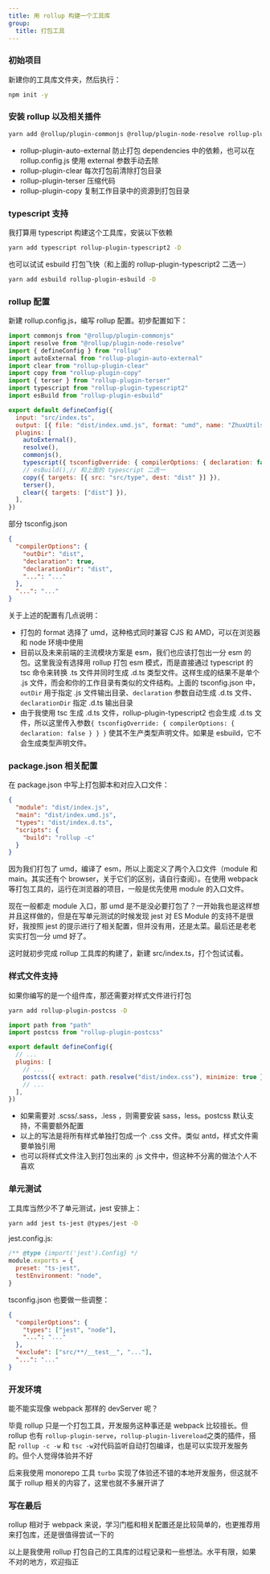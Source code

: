 ```yaml
---
title: 用 rollup 构建一个工具库
group:
  title: 打包工具
---
```


### 初始项目

新建你的工具库文件夹，然后执行：

```bash
npm init -y
```

### 安装 rollup 以及相关插件

```bash
yarn add @rollup/plugin-commonjs @rollup/plugin-node-resolve rollup-plugin-auto-external rollup-plugin-clear rollup-plugin-terser rollup-plugin-copy -D
```

- rollup-plugin-auto-external 防止打包 dependencies 中的依赖，也可以在 rollup.config.js 使用 external 参数手动去除
- rollup-plugin-clear 每次打包前清除打包目录
- rollup-plugin-terser 压缩代码
- rollup-plugin-copy 复制工作目录中的资源到打包目录

### typescript 支持

我打算用 typescript 构建这个工具库，安装以下依赖

```bash
yarn add typescript rollup-plugin-typescript2 -D
```

也可以试试 esbuild 打包飞快（和上面的 rollup-plugin-typescript2 二选一）

```bash
yarn add esbuild rollup-plugin-esbuild -D
```

### rollup 配置

新建 rollup.config.js，编写 rollup 配置。初步配置如下：

```js
import commonjs from "@rollup/plugin-commonjs"
import resolve from "@rollup/plugin-node-resolve"
import { defineConfig } from "rollup"
import autoExternal from "rollup-plugin-auto-external"
import clear from "rollup-plugin-clear"
import copy from "rollup-plugin-copy"
import { terser } from "rollup-plugin-terser"
import typescript from "rollup-plugin-typescript2"
import esBuild from "rollup-plugin-esbuild"

export default defineConfig({
  input: "src/index.ts",
  output: [{ file: "dist/index.umd.js", format: "umd", name: "ZhuxUtils" }],
  plugins: [
    autoExternal(),
    resolve(),
    commonjs(),
    typescript({ tsconfigOverride: { compilerOptions: { declaration: false } } }),
    // esBuild(),// 和上面的 typescript 二选一
    copy({ targets: [{ src: "src/type", dest: "dist" }] }),
    terser(),
    clear({ targets: ["dist"] }),
  ],
})
```

部分 tsconfig.json

```json
{
  "compilerOptions": {
    "outDir": "dist",
    "declaration": true,
    "declarationDir": "dist",
    "...": "..."
  },
  "...": "..."
}
```

关于上述的配置有几点说明：

- 打包的 format 选择了 umd，这种格式同时兼容 CJS 和 AMD，可以在浏览器和 node 环境中使用
- 目前以及未来前端的主流模块方案是 esm，我们也应该打包出一分 esm 的包。这里我没有选择用 rollup 打包 esm 模式，而是直接通过 typescript 的 tsc 命令来转换 .ts 文件并同时生成 .d.ts 类型文件。这样生成的结果不是单个 .js 文件，而会和你的工作目录有类似的文件结构。上面的 tsconfig.json 中，`outDir` 用于指定 .js 文件输出目录、`declaration` 参数自动生成 .d.ts 文件、`declarationDir` 指定 .d.ts 输出目录
- 由于我使用 tsc 生成 .d.ts 文件，rollup-plugin-typescript2 也会生成 .d.ts 文件，所以这里传入参数`{ tsconfigOverride: { compilerOptions: { declaration: false } } }` 使其不生产类型声明文件。如果是 esbuild，它不会生成类型声明文件。

### package.json 相关配置

在 package.json 中写上打包脚本和对应入口文件：

```json
{
  "module": "dist/index.js",
  "main": "dist/index.umd.js",
  "types": "dist/index.d.ts",
  "scripts": {
    "build": "rollup -c"
  }
}
```

因为我们打包了 umd，编译了 esm，所以上面定义了两个入口文件（module 和 main。其实还有个 browser，关于它们的区别，请自行查阅）。在使用 webpack 等打包工具的，运行在浏览器的项目，一般是优先使用 module 的入口文件。

现在一般都走 module 入口，那 umd 是不是没必要打包了？一开始我也是这样想并且这样做的，但是在写单元测试的时候发现 jest 对 ES Module 的支持不是很好，我按照 jest 的提示进行了相关配置，但并没有用，还是太菜。最后还是老老实实打包一分 umd 好了。

这时就初步完成 rollup 工具库的构建了，新建 src/index.ts，打个包试试看。

### 样式文件支持

如果你编写的是一个组件库，那还需要对样式文件进行打包

```bash
yarn add rollup-plugin-postcss -D
```

```js
import path from "path"
import postcss from "rollup-plugin-postcss"

export default defineConfig({
  // ...
  plugins: [
    // ...
    postcss({ extract: path.resolve("dist/index.css"), minimize: true }),
    // ...
  ],
})
```

- 如果需要对 .scss/.sass，.less ，则需要安装 sass，less。postcss 默认支持，不需要额外配置
- 以上的写法是将所有样式单独打包成一个 .css 文件。类似 antd，样式文件需要单独引用
- 也可以将样式文件注入到打包出来的 .js 文件中，但这种不分离的做法个人不喜欢

### 单元测试

工具库当然少不了单元测试，jest 安排上：

```bash
yarn add jest ts-jest @types/jest -D
```

jest.config.js:

```js
/** @type {import('jest').Config} */
module.exports = {
  preset: "ts-jest",
  testEnvironment: "node",
}
```

tsconfig.json 也要做一些调整：

```json
{
  "compilerOptions": {
    "types": ["jest", "node"],
    "...": "..."
  },
  "exclude": ["src/**/__test__", "..."],
  "...": "..."
}
```

### 开发环境

能不能实现像 webpack 那样的 devServer 呢？

毕竟 rollup 只是一个打包工具，开发服务这种事还是 webpack 比较擅长。但 rollup 也有 `rollup-plugin-serve`，`rollup-plugin-livereload`之类的插件，搭配 `rollup -c -w` 和 `tsc -w`对代码监听自动打包编译，也是可以实现开发服务的。但个人觉得体验并不好

后来我使用 monorepo 工具 `turbo` 实现了体验还不错的本地开发服务，但这就不属于 rollup 相关的内容了，这里也就不多展开讲了

### 写在最后

rollup 相对于 webpack 来说，学习门槛和相关配置还是比较简单的，也更推荐用来打包库，还是很值得尝试一下的

以上是我使用 rollup 打包自己的工具库的过程记录和一些想法。水平有限，如果不对的地方，欢迎指正
